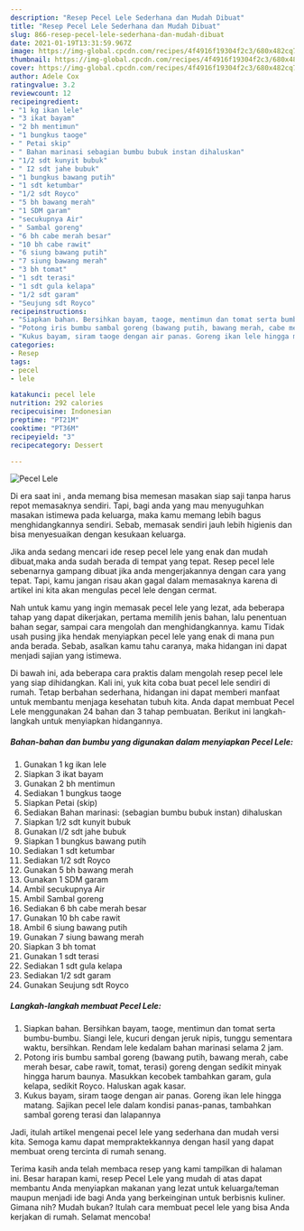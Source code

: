 ```yaml
---
description: "Resep Pecel Lele Sederhana dan Mudah Dibuat"
title: "Resep Pecel Lele Sederhana dan Mudah Dibuat"
slug: 866-resep-pecel-lele-sederhana-dan-mudah-dibuat
date: 2021-01-19T13:31:59.967Z
image: https://img-global.cpcdn.com/recipes/4f4916f19304f2c3/680x482cq70/pecel-lele-foto-resep-utama.jpg
thumbnail: https://img-global.cpcdn.com/recipes/4f4916f19304f2c3/680x482cq70/pecel-lele-foto-resep-utama.jpg
cover: https://img-global.cpcdn.com/recipes/4f4916f19304f2c3/680x482cq70/pecel-lele-foto-resep-utama.jpg
author: Adele Cox
ratingvalue: 3.2
reviewcount: 12
recipeingredient:
- "1 kg ikan lele"
- "3 ikat bayam"
- "2 bh mentimun"
- "1 bungkus taoge"
- " Petai skip"
- " Bahan marinasi sebagian bumbu bubuk instan dihaluskan"
- "1/2 sdt kunyit bubuk"
- " I2 sdt jahe bubuk"
- "1 bungkus bawang putih"
- "1 sdt ketumbar"
- "1/2 sdt Royco"
- "5 bh bawang merah"
- "1 SDM garam"
- "secukupnya Air"
- " Sambal goreng"
- "6 bh cabe merah besar"
- "10 bh cabe rawit"
- "6 siung bawang putih"
- "7 siung bawang merah"
- "3 bh tomat"
- "1 sdt terasi"
- "1 sdt gula kelapa"
- "1/2 sdt garam"
- "Seujung sdt Royco"
recipeinstructions:
- "Siapkan bahan. Bersihkan bayam, taoge, mentimun dan tomat serta bumbu-bumbu. Siangi lele, kucuri dengan jeruk nipis, tunggu sementara waktu, bersihkan. Rendam lele kedalam bahan marinasi selama 2 jam."
- "Potong iris bumbu sambal goreng (bawang putih, bawang merah, cabe merah besar, cabe rawit, tomat, terasi) goreng dengan sedikit minyak hingga harum baunya. Masukkan kecobek tambahkan garam, gula kelapa, sedikit Royco. Haluskan agak kasar."
- "Kukus bayam, siram taoge dengan air panas. Goreng ikan lele hingga matang. Sajikan pecel lele dalam kondisi panas-panas, tambahkan sambal goreng terasi dan lalapannya"
categories:
- Resep
tags:
- pecel
- lele

katakunci: pecel lele 
nutrition: 292 calories
recipecuisine: Indonesian
preptime: "PT21M"
cooktime: "PT36M"
recipeyield: "3"
recipecategory: Dessert

---
```



![Pecel Lele](https://img-global.cpcdn.com/recipes/4f4916f19304f2c3/680x482cq70/pecel-lele-foto-resep-utama.jpg)

Di era  saat ini , anda memang bisa memesan masakan siap saji tanpa harus repot memasaknya sendiri. Tapi, bagi anda yang mau menyuguhkan masakan istimewa pada keluarga, maka kamu memang lebih bagus menghidangkannya sendiri. Sebab, memasak sendiri jauh lebih higienis dan bisa menyesuaikan dengan kesukaan keluarga.

Jika anda sedang mencari ide resep pecel lele yang enak dan mudah dibuat,maka anda sudah berada di tempat yang tepat. Resep pecel lele  sebenarnya gampang dibuat jika anda mengerjakannya dengan cara yang tepat. Tapi, kamu jangan risau akan gagal dalam memasaknya 
karena di artikel ini kita akan mengulas pecel lele dengan cermat.  



Nah untuk kamu yang ingin memasak pecel lele yang lezat, ada beberapa tahap yang dapat dikerjakan, pertama memilih jenis bahan, lalu penentuan bahan segar, sampai cara mengolah dan menghidangkannya. kamu Tidak usah pusing jika hendak menyiapkan pecel lele yang enak di mana pun anda berada. Sebab, asalkan kamu  tahu caranya, maka hidangan ini dapat menjadi sajian yang istimewa.

Di bawah ini, ada beberapa cara praktis  dalam mengolah resep pecel lele yang siap dihidangkan. Kali ini, yuk kita coba buat pecel lele sendiri di rumah. Tetap berbahan sederhana, hidangan ini dapat memberi manfaat untuk membantu menjaga kesehatan tubuh kita. Anda dapat membuat Pecel Lele menggunakan 24 bahan dan 3 tahap pembuatan. Berikut ini langkah-langkah untuk menyiapkan hidangannya.

<!--inarticleads1-->

##### Bahan-bahan dan bumbu yang digunakan dalam menyiapkan Pecel Lele:

1. Gunakan 1 kg ikan lele
1. Siapkan 3 ikat bayam
1. Gunakan 2 bh mentimun
1. Sediakan 1 bungkus taoge
1. Siapkan  Petai (skip)
1. Sediakan  Bahan marinasi: (sebagian bumbu bubuk instan) dihaluskan
1. Siapkan 1/2 sdt kunyit bubuk
1. Gunakan  I/2 sdt jahe bubuk
1. Siapkan 1 bungkus bawang putih
1. Sediakan 1 sdt ketumbar
1. Sediakan 1/2 sdt Royco
1. Gunakan 5 bh bawang merah
1. Gunakan 1 SDM garam
1. Ambil secukupnya Air
1. Ambil  Sambal goreng
1. Sediakan 6 bh cabe merah besar
1. Gunakan 10 bh cabe rawit
1. Ambil 6 siung bawang putih
1. Gunakan 7 siung bawang merah
1. Siapkan 3 bh tomat
1. Gunakan 1 sdt terasi
1. Sediakan 1 sdt gula kelapa
1. Sediakan 1/2 sdt garam
1. Gunakan Seujung sdt Royco




<!--inarticleads2-->

##### Langkah-langkah membuat Pecel Lele:

1. Siapkan bahan. Bersihkan bayam, taoge, mentimun dan tomat serta bumbu-bumbu. Siangi lele, kucuri dengan jeruk nipis, tunggu sementara waktu, bersihkan. Rendam lele kedalam bahan marinasi selama 2 jam.
1. Potong iris bumbu sambal goreng (bawang putih, bawang merah, cabe merah besar, cabe rawit, tomat, terasi) goreng dengan sedikit minyak hingga harum baunya. Masukkan kecobek tambahkan garam, gula kelapa, sedikit Royco. Haluskan agak kasar.
1. Kukus bayam, siram taoge dengan air panas. Goreng ikan lele hingga matang. Sajikan pecel lele dalam kondisi panas-panas, tambahkan sambal goreng terasi dan lalapannya




Jadi, itulah artikel mengenai  pecel lele  yang sederhana dan mudah versi kita. Semoga kamu dapat mempraktekkannya dengan hasil yang dapat membuat oreng tercinta di rumah senang. 

Terima kasih anda telah membaca resep yang kami tampilkan di halaman ini. Besar harapan kami, resep  Pecel Lele yang mudah di atas dapat membantu Anda menyiapkan makanan yang lezat untuk keluarga/teman maupun menjadi ide bagi Anda yang berkeinginan untuk berbisnis kuliner. Gimana nih? Mudah bukan? Itulah cara membuat pecel lele yang bisa Anda kerjakan di rumah. Selamat mencoba!

